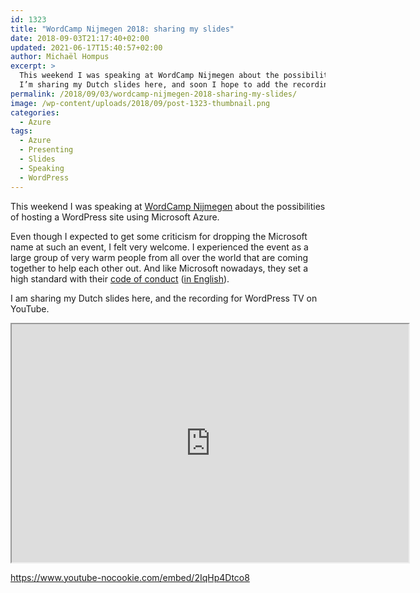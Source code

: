 ```yaml
---
id: 1323
title: "WordCamp Nijmegen 2018: sharing my slides"
date: 2018-09-03T21:17:40+02:00
updated: 2021-06-17T15:40:57+02:00
author: Michaël Hompus
excerpt: >
  This weekend I was speaking at WordCamp Nijmegen about the possibilities of hosting a WordPress site using Microsoft Azure.
  I’m sharing my Dutch slides here, and soon I hope to add the recording for WordPress TV in this post as well.
permalink: /2018/09/03/wordcamp-nijmegen-2018-sharing-my-slides/
image: /wp-content/uploads/2018/09/post-1323-thumbnail.png
categories:
  - Azure
tags:
  - Azure
  - Presenting
  - Slides
  - Speaking
  - WordPress
---
```


This weekend I was speaking at [WordCamp Nijmegen](https://2018.nijmegen.wordcamp.org/)
about the possibilities of hosting a WordPress site using Microsoft Azure.

Even though I expected to get some criticism for dropping the Microsoft name at such an event,
I felt very welcome.
I experienced the event as a large group of very warm people from all over the world that are coming together to help each other out.
And like Microsoft nowadays, they set a high standard with their
[code of conduct](https://2018.nijmegen.wordcamp.org/info/gedragscode/) ([in English](http://opensourcebridge.org/about/code-of-conduct/)).

<!--more-->

I am sharing my Dutch slides here, and the recording for WordPress TV on YouTube.

<iframe src="https://onedrive.live.com/embed?resid=2D38DB8234B02DA9%211430793&authkey=%21AIQjQP0yIgwW3zI&em=2&wdAr=1.7777777777777777" width="635" height="381" loading="lazy" lang="nl"></iframe>

<https://www.youtube-nocookie.com/embed/2IqHp4Dtco8>
